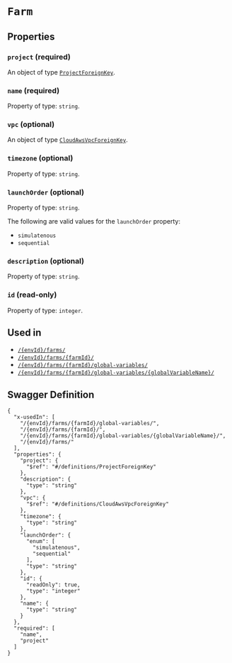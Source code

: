 # `Farm` #







## Properties ##

### `project` (required) ###




An object of type [`ProjectForeignKey`](./../definitions/ProjectForeignKey.mkd).



### `name` (required) ###




Property of type: `string`.




### `vpc` (optional) ###




An object of type [`CloudAwsVpcForeignKey`](./../definitions/CloudAwsVpcForeignKey.mkd).



### `timezone` (optional) ###




Property of type: `string`.




### `launchOrder` (optional) ###




Property of type: `string`.

 
The following are valid values for the `launchOrder` property:
  + `simulatenous`
  + `sequential`



### `description` (optional) ###




Property of type: `string`.




### `id` (read-only) ###




Property of type: `integer`.






## Used in ##

  + [`/{envId}/farms/`](./../rest/api/user/v1beta0/{envId}/farms/)
  + [`/{envId}/farms/{farmId}/`](./../rest/api/user/v1beta0/{envId}/farms/{farmId}/)
  + [`/{envId}/farms/{farmId}/global-variables/`](./../rest/api/user/v1beta0/{envId}/farms/{farmId}/global-variables/)
  + [`/{envId}/farms/{farmId}/global-variables/{globalVariableName}/`](./../rest/api/user/v1beta0/{envId}/farms/{farmId}/global-variables/{globalVariableName}/)

## Swagger Definition ##

    {
      "x-usedIn": [
        "/{envId}/farms/{farmId}/global-variables/", 
        "/{envId}/farms/{farmId}/", 
        "/{envId}/farms/{farmId}/global-variables/{globalVariableName}/", 
        "/{envId}/farms/"
      ], 
      "properties": {
        "project": {
          "$ref": "#/definitions/ProjectForeignKey"
        }, 
        "description": {
          "type": "string"
        }, 
        "vpc": {
          "$ref": "#/definitions/CloudAwsVpcForeignKey"
        }, 
        "timezone": {
          "type": "string"
        }, 
        "launchOrder": {
          "enum": [
            "simulatenous", 
            "sequential"
          ], 
          "type": "string"
        }, 
        "id": {
          "readOnly": true, 
          "type": "integer"
        }, 
        "name": {
          "type": "string"
        }
      }, 
      "required": [
        "name", 
        "project"
      ]
    }
